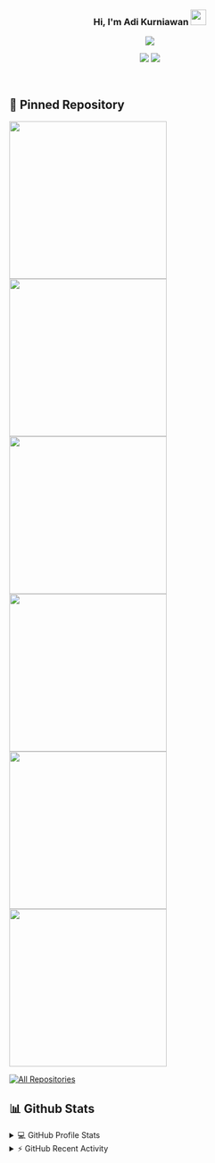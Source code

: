 <h3 align="center">
  Hi, I'm Adi Kurniawan
  <img src="https://media.giphy.com/media/hvRJCLFzcasrR4ia7z/giphy.gif" width="28">
</h3>

<p align="center">
  <a href="https://github.com/DenverCoder1/readme-typing-svg"><img src="https://readme-typing-svg.herokuapp.com/?lines=Backend%20developer;Love%20to%20learn%20new%20things;Welcome&font=Fira%20Code&center=true&width=440&height=45&color=f9bc2f&vCenter=true&size=22"></a>
</p>
<p align="center">
  <a href="https://adikurniawanid.github.io/"><img src="https://custom-icon-badges.herokuapp.com/badge/-About%20Me-282828?style=for-the-badge&logo=package&logoColor=yellow"/></a>
  <a href="https://adikurniawanid.github.io/blog"><img src="https://custom-icon-badges.herokuapp.com/badge/-My%20Blog-282828?style=for-the-badge&logo=package&logoColor=yellow"></a>
</p>

<br/>

## 📘 Pinned Repository
<p align="left">
  <a href="https://github.com/adikurniawanid/rhapsody-theme"><img width="282" src="https://denvercoder1-github-readme-stats.vercel.app/api/pin/?username=adikurniawanid&repo=rhapsody-theme&theme=gruvbox&bg_color=282828&hide_border=true&line=d1a01f&point=c58545"></a>
  <a href="https://github.com/adikurniawanid/dotfiles"><img width="282" src="https://denvercoder1-github-readme-stats.vercel.app/api/pin/?username=adikurniawanid&repo=dotfiles&theme=gruvbox&bg_color=282828&hide_border=true&line=d1a01f&point=c58545" ></a>
  <a href="https://github.com/adikurniawanid/api-unsribot"><img width="282" src="https://denvercoder1-github-readme-stats.vercel.app/api/pin/?username=adikurniawanid&repo=api-unsribot&theme=gruvbox&bg_color=282828&hide_border=true&line=d1a01f&point=c58545"></a>
   <a href="https://github.com/adikurniawanid/web-unsribot"><img width="282" src="https://denvercoder1-github-readme-stats.vercel.app/api/pin/?username=adikurniawanid&repo=web-unsribot&theme=gruvbox&bg_color=282828&hide_border=true&line=d1a01f&point=c58545"></a>
  <a href="https://github.com/adikurniawanid/Java-OpenCV-FaceDetection"><img width="282" src="https://denvercoder1-github-readme-stats.vercel.app/api/pin/?username=adikurniawanid&repo=Java-OpenCV-FaceDetection&theme=gruvbox&bg_color=282828&hide_border=true&line=d1a01f&point=c58545"></a>
  <a href="https://github.com/adikurniawanid/blog"><img width="282" src="https://denvercoder1-github-readme-stats.vercel.app/api/pin/?username=adikurniawanid&repo=blog&theme=gruvbox&bg_color=282828&hide_border=true&line=d1a01f&point=c58545"></a>
</p>
<p align="left">
  <a href="https://github.com/adikurniawanid?tab=repositories"><img alt="All Repositories" title="All Repositories" src="https://custom-icon-badges.herokuapp.com/badge/-All%20Repos-282828?style=for-the-badge&logoColor=f9bc2f&logo=repo"/></a>
</p>

## 📊 Github Stats
<details> 
    <summary>💻 GitHub Profile Stats</summary>
<p align="left">
  <a href="https://adikurniawanid.github.io/">
  <img width="49.5%" src="https://github-readme-stats.vercel.app/api?username=adikurniawanid&show_icons=true&theme=gruvbox&hide_border=true" />
  <img width="49.5%" src="https://github-readme-streak-stats.herokuapp.com/?user=adikurniawanid&theme=gruvbox&hide_border=true" />
    <p align="center">
    <img src="https://github-readme-stats.vercel.app/api/top-langs/?username=adikurniawanid&langs_count=8&layout=compact&theme=gruvbox&bg_color=282828&hide_border=true&line=d1a01f&point=c58545" />
    </p>
  </a>
      <p>
    Note: Most used languages is only a metric of the languages my public code consists of and doesn't reflect experience or skill level.
    </p>
</p>
</details>

<details> 
    <summary>⚡  GitHub Recent Activity</summary>
<p align="left">
  <a href="https://adikurniawanid.github.io/">
  <img src="https://activity-graph.herokuapp.com/graph?username=adikurniawanid&custom_title=Adi%20Kurniawan%20Contribution%20Graph&theme=gruvbox&bg_color=282828&hide_border=true&line=d1a01f&point=c58545" />
  </a>
</p>
</details>

